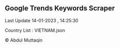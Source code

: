 

## Google Trends Keywords Scraper 
 
Last Update 14-01-2023 , 14:25:30

Country List :
VIETNAM.json



© Abdul Muttaqin 
